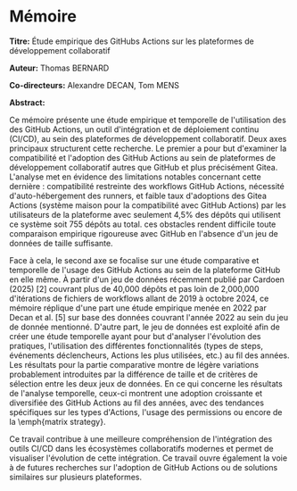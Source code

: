 # Mémoire

**Titre:**
Étude empirique des GitHubs Actions sur les plateformes de développement collaboratif

**Auteur:** Thomas BERNARD

**Co-directeurs:** Alexandre DECAN, Tom MENS

**Abstract:**

Ce mémoire présente une étude empirique et temporelle de l'utilisation des des GitHub Actions, un outil d'intégration et de déploiement continu (CI/CD), au sein des plateformes de développement collaboratif. Deux axes principaux structurent cette recherche. Le premier a pour but d'examiner la compatibilité et l'adoption des GitHub Actions au sein de plateformes de développement collaboratif autres que GitHub et plus précisément Gitea. L'analyse met en évidence des limitations notables concernant cette dernière : compatibilité restreinte des workflows GitHub Actions, nécessité d'auto-hébergement des runners, et faible taux d'adoptions des Gitea Actions (système maison pour la compatibilité avec GitHub Actions) par les utilisateurs de la plateforme avec seulement 4,5\% des dépôts qui utilisent ce système soit 755 dépôts au total. ces obstacles rendent difficile toute comparaison empirique rigoureuse avec GitHub en l'absence d'un jeu de données de taille suffisante.

Face à cela, le second axe se focalise sur une étude comparative et temporelle de l'usage des GitHub Actions au sein de la plateforme GitHub en elle même. À partir d'un jeu de données récemment publié par Cardoen (2025) [2] couvrant plus de 40\,000 dépôts et pas loin de 2\,000\,000 d'itérations de fichiers de workflows allant de 2019 à octobre 2024, ce mémoire réplique d'une part une étude empirique menée en 2022 par Decan et al. [5] sur base des données couvrant l'année 2022 au sein du jeu de donnée mentionné. D'autre part, le jeu de données est exploité afin de créer une étude temporelle ayant pour but d'analyser l'évolution des pratiques, l'utilisation des différentes fonctionnalités (types de steps, événements déclencheurs, Actions les plus utilisées, etc.) au fil des années. Les résultats pour la partie comparative montre de légère variations probablement introduites par la différence de taille et de critères de sélection entre les deux jeux de données. En ce qui concerne les résultats de l'analyse temporelle, ceux-ci montrent une adoption croissante et diversifiée des GitHub Actions au fil des années, avec des tendances spécifiques sur les types d'Actions, l'usage des permissions ou encore de la \emph{matrix strategy}. 

Ce travail contribue à une meilleure compréhension de l'intégration des outils CI/CD dans les écosystèmes collaboratifs modernes et permet de visualiser l'évolution de cette intégration. Ce travail ouvre également la voie à de futures recherches sur l'adoption de GitHub Actions ou de solutions similaires sur plusieurs plateformes. 
